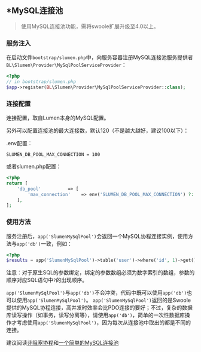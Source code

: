 ## \*MySQL连接池

> 使用MySQL连接池功能，需将swoole扩展升级至4.0以上。

### 服务注入

在启动文件`bootstrap/slumen.php`中，向服务容器注册MySQL连接池服务提供者`BL\Slumen\Provider\MySqlPoolServiceProvider`：

```php
<?php
// in bootstrap/slumen.php
$app->register(BL\Slumen\Provider\MySqlPoolServiceProvider::class);
```

### 连接配置

连接配置，取自Lumen本身的MySQL配置。

另外可以配置连接池的最大连接数，默认120（不是越大越好，建议100以下）：

.env配置：

```env
SLUMEN_DB_POOL_MAX_CONNECTION = 100
```

或者slumen.php配置：

```php
<?php
return [
    'db_pool'          => [
        'max_connection'    => env('SLUMEN_DB_POOL_MAX_CONNECTION') ?: env('SLUMEN_DB_POOL_MAX_CONN', 100),
    ],
];
```

### 使用方法

服务注册后，`app('SlumenMySqlPool')`会返回一个MySQL协程连接实例，使用方法与`app('db')`一致，例如：

```php
<?php
$results = app('SlumenMySqlPool')->table('user')->where('id', 1)->get();
```
注意：对于原生SQL的参数绑定，绑定的参数数组必须为数字索引的数组，参数的顺序对应SQL语句中`?`的出现顺序。

`app('SlumenMySqlPool')`与`app('db')`不会冲突，代码中既可以使用`app('db')`也可以使用`app('SlumenMySqlPool')`。
`app('SlumenMySqlPool')`返回的是Swoole提供的MySQL协程连接，高并发时效率会比PDO连接的要好；不过，复杂的数据库读写操作（如事务，读写分离等），请使用`app('db')`，简单的一次性数据库操作才考虑使用`app('SlumenMySqlPool')`，因为每次从连接池中取出的都是不同的连接。

建议阅读[非阻塞协程](/7_non_blocking_coroutine)和[一个简单的MySQL连接池](/7_a_simple_mysql_connection_pool)